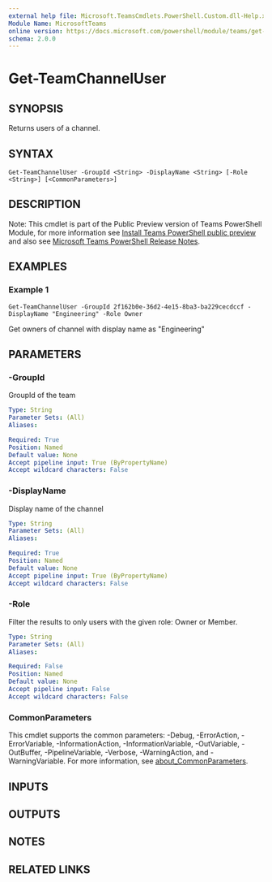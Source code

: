 ```yaml
---
external help file: Microsoft.TeamsCmdlets.PowerShell.Custom.dll-Help.xml
Module Name: MicrosoftTeams
online version: https://docs.microsoft.com/powershell/module/teams/get-teamchanneluser
schema: 2.0.0
---
```


# Get-TeamChannelUser 

## SYNOPSIS
Returns users of a channel.

## SYNTAX

```
Get-TeamChannelUser -GroupId <String> -DisplayName <String> [-Role <String>] [<CommonParameters>]
```

## DESCRIPTION

Note: This cmdlet is part of the Public Preview version of Teams PowerShell Module, for more information see [Install Teams PowerShell public preview](https://docs.microsoft.com/microsoftteams/teams-powershell-install#install-teams-powershell-public-preview) and also see [Microsoft Teams PowerShell Release Notes](https://docs.microsoft.com/microsoftteams/teams-powershell-release-notes).

## EXAMPLES

### Example 1
```
Get-TeamChannelUser -GroupId 2f162b0e-36d2-4e15-8ba3-ba229cecdccf -DisplayName "Engineering" -Role Owner
```

Get owners of channel with display name as "Engineering"

## PARAMETERS

### -GroupId
GroupId of the team

```yaml
Type: String
Parameter Sets: (All)
Aliases:

Required: True
Position: Named
Default value: None
Accept pipeline input: True (ByPropertyName)
Accept wildcard characters: False
```

### -DisplayName
Display name of the channel

```yaml
Type: String
Parameter Sets: (All)
Aliases:

Required: True
Position: Named
Default value: None
Accept pipeline input: True (ByPropertyName)
Accept wildcard characters: False
```

### -Role
Filter the results to only users with the given role: Owner or Member.

```yaml
Type: String
Parameter Sets: (All)
Aliases:

Required: False
Position: Named
Default value: None
Accept pipeline input: False
Accept wildcard characters: False
```

### CommonParameters
This cmdlet supports the common parameters: -Debug, -ErrorAction, -ErrorVariable, -InformationAction, -InformationVariable, -OutVariable, -OutBuffer, -PipelineVariable, -Verbose, -WarningAction, and -WarningVariable. For more information, see [about_CommonParameters](https://go.microsoft.com/fwlink/?LinkID=113216).

## INPUTS

## OUTPUTS

## NOTES

## RELATED LINKS
